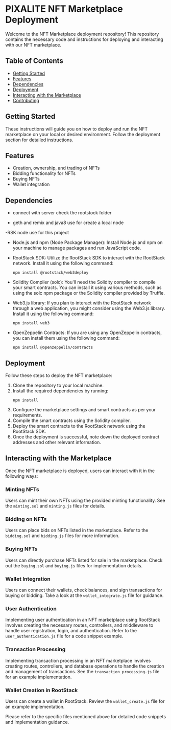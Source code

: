 # PIXALITE NFT Marketplace Deployment

Welcome to the NFT Marketplace deployment repository! This repository contains the necessary code and instructions for deploying and interacting with our NFT marketplace.

## Table of Contents

- [Getting Started](#getting-started)
- [Features](#features)
- [Dependencies](#dependencies)
- [Deployment](#deployment)
- [Interacting with the Marketplace](#interacting-with-the-marketplace)
- [Contributing](#contributing)

## Getting Started

These instructions will guide you on how to deploy and run the NFT marketplace on your local or desired environment. Follow the deployment section for detailed instructions.

## Features

- Creation, ownership, and trading of NFTs
- Bidding functionality for NFTs
- Buying NFTs
- Wallet integration

## Dependencies
- connect with server check the rootstock folder

- geth and remix and java8 use for create a local node

-RSK node use for this project

- Node.js and npm (Node Package Manager): Install Node.js and npm on your machine to manage packages and run JavaScript code.

- RootStack SDK: Utilize the RootStack SDK to interact with the RootStack network. Install it using the following command:
  ```
  npm install @rootstack/web3deploy
  ```

- Solidity Compiler (solc): You'll need the Solidity compiler to compile your smart contracts. You can install it using various methods, such as using the solc npm package or the Solidity compiler provided by Truffle.

- Web3.js library: If you plan to interact with the RootStack network through a web application, you might consider using the Web3.js library. Install it using the following command:
  ```
  npm install web3
  ```

- OpenZeppelin Contracts: If you are using any OpenZeppelin contracts, you can install them using the following command:
  ```
  npm install @openzeppelin/contracts
  ```

## Deployment

Follow these steps to deploy the NFT marketplace:

1. Clone the repository to your local machine.
2. Install the required dependencies by running:
   ```
   npm install
   ```
3. Configure the marketplace settings and smart contracts as per your requirements.
4. Compile the smart contracts using the Solidity compiler.
5. Deploy the smart contracts to the RootStack network using the RootStack SDK.
6. Once the deployment is successful, note down the deployed contract addresses and other relevant information.

## Interacting with the Marketplace

Once the NFT marketplace is deployed, users can interact with it in the following ways:

### Minting NFTs

Users can mint their own NFTs using the provided minting functionality. See the `minting.sol` and `minting.js` files for details.

### Bidding on NFTs

Users can place bids on NFTs listed in the marketplace. Refer to the `bidding.sol` and `bidding.js` files for more information.

### Buying NFTs

Users can directly purchase NFTs listed for sale in the marketplace. Check out the `buying.sol` and `buying.js` files for implementation details.

### Wallet Integration

Users can connect their wallets, check balances, and sign transactions for buying or bidding. Take a look at the `wallet_integrate.js` file for guidance.

### User Authentication

Implementing user authentication in an NFT marketplace using RootStack involves creating the necessary routes, controllers, and middleware to handle user registration, login, and authentication. Refer to the `user_authentication.js` file for a code snippet example.

### Transaction Processing

Implementing transaction processing in an NFT marketplace involves creating routes, controllers, and database operations to handle the creation and management of transactions. See the `transaction_processing.js` file for an example implementation.

### Wallet Creation in RootStack

Users can create a wallet in RootStack. Review the `wallet_create.js` file for an example implementation.

Please refer to the specific files mentioned above for detailed code snippets and implementation guidance.

### 
